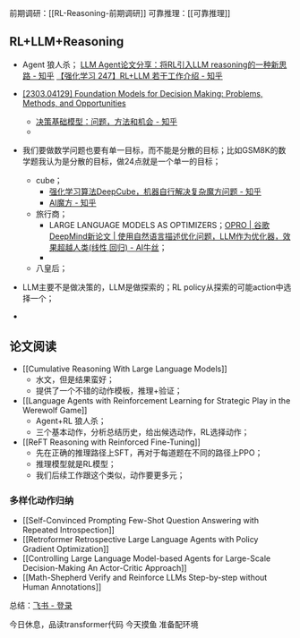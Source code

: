 前期调研：[[RL-Reasoning-前期调研]]
可靠推理：[[可靠推理]]
## RL+LLM+Reasoning
- Agent 狼人杀；
[LLM Agent论文分享：将RL引入LLM reasoning的一种新思路 - 知乎](https://zhuanlan.zhihu.com/p/663117317)
[【强化学习 247】RL+LLM 若干工作介绍 - 知乎](https://zhuanlan.zhihu.com/p/632333523)
- [[2303.04129] Foundation Models for Decision Making: Problems, Methods, and Opportunities](https://arxiv.org/abs/2303.04129)
	- [决策基础模型：问题，方法和机会 - 知乎](https://zhuanlan.zhihu.com/p/654583552)
	- 

- 我们要做数学问题也要有单一目标，而不能是分散的目标；比如GSM8K的数学题我认为是分散的目标，做24点就是一个单一的目标；
	- cube； 
		- [强化学习算法DeepCube，机器自行解决复杂魔方问题 - 知乎](https://zhuanlan.zhihu.com/p/270333610)
		- [AI魔方 - 知乎](https://zhuanlan.zhihu.com/p/41464087)
	- 旅行商；
		- LARGE LANGUAGE MODELS AS OPTIMIZERS；[OPRO | 谷歌DeepMind新论文 | 使用自然语言描述优化问题，LLM作为优化器，效果超越人类(线性,回归) - AI牛丝](https://ai2news.com/blog/3315150/)；
		- 
	- 八皇后；
- LLM主要不是做决策的，LLM是做探索的；RL policy从探索的可能action中选择一个；
- 
## 论文阅读
- [[Cumulative Reasoning With Large Language Models]]
	- 水文，但是结果蛮好；
	- 提供了一个不错的动作模板，推理+验证；
- [[Language Agents with Reinforcement Learning for Strategic Play in the Werewolf Game]]
	- Agent+RL 狼人杀；
	- 三个基本动作，分析总结历史，给出候选动作，RL选择动作；
- [[ReFT Reasoning with Reinforced Fine-Tuning]]
	- 先在正确的推理路径上SFT，再对于每道题在不同的路径上PPO；
	- 推理模型就是RL模型；
	- 我们后续工作跟这个类似，动作要更多元；
### 多样化动作归纳
- [[Self-Convinced Prompting Few-Shot Question Answering with Repeated Introspection]]
- [[Retroformer Retrospective Large Language Agents with Policy Gradient Optimization]]
- [[Controlling Large Language Model-based Agents for Large-Scale Decision-Making An Actor-Critic Approach]]
- [[Math-Shepherd Verify and Reinforce LLMs Step-by-step without Human Annotations]]

总结：[飞书 - 登录](https://fudannlp.feishu.cn/sheets/PoGisapTQhXa1Gt2C3acfBULnyh?from=from_copylink)

今日休息，品读transformer代码
今天摸鱼
准备配环境